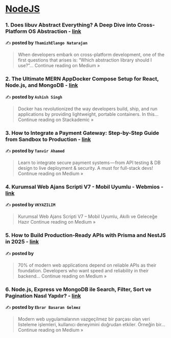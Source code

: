 
<h1><a href=https://medium.com/tag/nodejs/recommended target="_blank" rel="noopener noreferrer">NodeJS</a></h1>
<h3>1. Does libuv Abstract Everything? A Deep Dive into Cross-Platform OS Abstraction - <a href="https://medium.com/@thamizhelango/does-libuv-abstract-everything-a-deep-dive-into-cross-platform-os-abstraction-e790f580e362?source=rss------nodejs-5" target="_blank" rel="noopener noreferrer">link</a></h3>

✍️ **posted by `ThamizhElango Natarajan`**

<blockquote>When developers embark on cross-platform development, one of the first questions that arises is: “Which abstraction library should I use?”…
Continue reading on Medium »</blockquote>

<h3>2. The Ultimate MERN AppDocker Compose Setup for React, Node.js, and MongoDB - <a href="https://blog.stackademic.com/the-ultimate-mern-docker-compose-setup-for-react-node-js-and-mongodb-79aaa63e2417?source=rss------nodejs-5" target="_blank" rel="noopener noreferrer">link</a></h3>

✍️ **posted by `Ashish Singh`**

<blockquote>Docker has revolutionized the way developers build, ship, and run applications by providing lightweight, portable containers. In this…
Continue reading on Stackademic »</blockquote>

<h3>3.  How to Integrate a Payment Gateway: Step-by-Step Guide from Sandbox to Production - <a href="https://medium.com/@tanvirTheDev/how-to-integrate-a-payment-gateway-step-by-step-guide-from-sandbox-to-production-32a5eb822038?source=rss------nodejs-5" target="_blank" rel="noopener noreferrer">link</a></h3>

✍️ **posted by `Tanvir Ahamed`**

<blockquote>Learn to integrate secure payment systems — from API testing & DB design to live deployment & security. A must for full-stack devs!
Continue reading on Medium »</blockquote>

<h3>4. Kurumsal Web Ajans Scripti V7 - Mobil Uyumlu - Webmios - <a href="https://medium.com/@vedatk123/kurumsal-web-ajans-scripti-v7-mobil-uyumlu-webmios-9b9321222b6f?source=rss------nodejs-5" target="_blank" rel="noopener noreferrer">link</a></h3>

✍️ **posted by `VKYAZILIM`**

<blockquote>Kurumsal Web Ajans Scripti V7 – Mobil Uyumlu, Akıllı ve Geleceğe Hazır
Continue reading on Medium »</blockquote>

<h3>5. How to Build Production-Ready APIs with Prisma and NestJS in 2025 - <a href="https://mahmoud-saeed.medium.com/how-to-build-production-ready-apis-with-prisma-and-nestjs-in-2025-762a5935fcb8?source=rss------nodejs-5" target="_blank" rel="noopener noreferrer">link</a></h3>

✍️ **posted by ` `**

<blockquote>70% of modern web applications depend on reliable APIs as their foundation. Developers who want speed and reliability in their backend…
Continue reading on Medium »</blockquote>

<h3>6. Node.js, Express ve MongoDB ile Search, Filter, Sort ve Pagination Nasıl Yapılır? - <a href="https://medium.com/@ebrarbasaran/node-js-express-ve-mongodb-ile-search-filter-sort-ve-pagination-nas%C4%B1l-yap%C4%B1l%C4%B1r-367c8813f91a?source=rss------nodejs-5" target="_blank" rel="noopener noreferrer">link</a></h3>

✍️ **posted by `Ebrar Basaran Gelmez`**

<blockquote>Modern web uygulamalarının vazgeçilmez bir parçası olan veri listeleme işlemleri, kullanıcı deneyimini doğrudan etkiler. Örneğin bir…
Continue reading on Medium »</blockquote>


